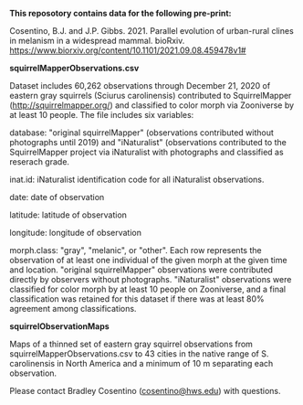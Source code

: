 **This reposotory contains data for the following pre-print:**

Cosentino, B.J. and J.P. Gibbs. 2021. Parallel evolution of urban-rural clines in melanism in a widespread mammal. bioRxiv. https://www.biorxiv.org/content/10.1101/2021.09.08.459478v1#

**squirrelMapperObservations.csv**

Dataset includes 60,262 observations through December 21, 2020 of eastern gray squirrels (Sciurus carolinensis) contributed to SquirrelMapper (http://squirrelmapper.org/) and classified to color morph via Zooniverse by at least 10 people. The file includes six variables:

database: "original squirrelMapper" (observations contributed without photographs until 2019) and "iNaturalist" (observations contributed to the SquirrelMapper project via iNaturalist with photographs and classified as reserach grade.

inat.id:  iNaturalist identification code for all iNaturalist observations.

date:  date of observation

latitude:  latitude of observation

longitude:  longitude of observation

morph.class:  "gray", "melanic", or "other". Each row represents the observation of at least one individual of the given morph at the given time and location. "original squirrelMapper" observations were contributed directly by observers without photographs.  "iNaturalist" observations were classified for color morph by at least 10 people on Zooniverse, and a final classification was retained for this dataset if there was at least 80% agreement among classifications. 

**squirrelObservationMaps**

Maps of a thinned set of eastern gray squirrel observations from squirrelMapperObservations.csv to 43 cities in the native range of S. carolinensis in North America and a minimum of 10 m separating each observation.

Please contact Bradley Cosentino (cosentino@hws.edu) with questions.
